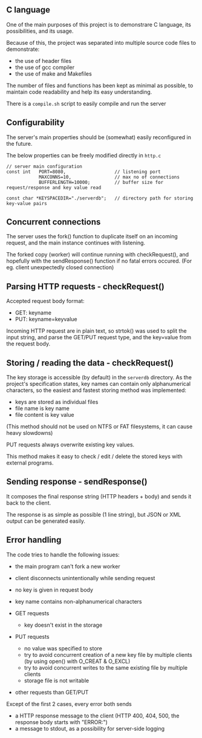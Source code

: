 ## C language

One of the main purposes of this project is to demonstrare C language, its possibilities, and its usage.

Because of this, the project was separated into multiple source code files to demonstrate:
- the use of header files
- the use of gcc compiler
- the use of make and Makefiles

The number of files and functions has been kept as minimal as possible, to maintain code readability and help its easy understanding.

There is a `compile.sh` script to easily compile and run the server

## Configurability

The server's main properties should be (somewhat) easily reconfigured in the future.

The below properties can be freely modified directly in `http.c`
 
```
// server main configuration 
const int   PORT=8080,                  // listening port
            MAXCONNS=10,                // max no of connections
            BUFFERLENGTH=10000;         // buffer size for request/response and key value read

const char *KEYSPACEDIR="./serverdb";   // directory path for storing key-value pairs
```

## Concurrent connections

The server uses the fork() function to duplicate itself on an incoming request, and the main instance continues with listening.

The forked copy (worker) will continue running with checkRequest(), and hopefully with the sendResponse() function if no fatal errors occured. (For eg. client unexpectedly closed connection)

## Parsing HTTP requests - checkRequest()

Accepted request body format:

- GET: keyname
- PUT: keyname=keyvalue

Incoming HTTP request are in plain text, so strtok() was used to split the input string, and parse the GET/PUT request type, and the key=value from the request body.

## Storing / reading the data - checkRequest()

The key storage is accessible (by default) in the `serverdb` directory.
As the project's specification states, key names can contain only alphanumerical characters, so the easiest and fastest storing method was implemented: 

- keys are stored as individual files
- file name is key name
- file content is key value

(This method should not be used on NTFS or FAT filesystems, it can cause heavy slowdowns)

PUT requests always overwrite existing key values.

This method makes it easy to check / edit / delete the stored keys with external programs.

## Sending response - sendResponse()

It composes the final response string (HTTP headers + body) and sends it back to the client.

The response is as simple as possible (1 line string), but JSON or XML output can be generated easily.  

## Error handling

The code tries to handle the following issues:

- the main program can't fork a new worker
- client disconnects unintentionally while sending request
- no key is given in request body
- key name contains non-alphanumerical characters
- GET requests

    - key doesn't exist in the storage
- PUT requests

    - no value was specified to store 
    - try to avoid concurrent creation of a new key file by multiple clients (by using open() with O_CREAT & O_EXCL)
    - try to avoid concurrent writes to the same existing file by multiple clients
    - storage file is not writable

- other requests than GET/PUT

Except of the first 2 cases, every error both sends
- a HTTP response message to the client (HTTP 400, 404, 500, the response body starts with "ERROR:")
- a message to stdout, as a possibility for server-side logging




